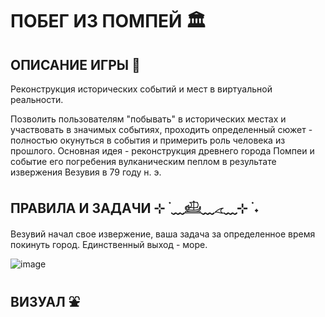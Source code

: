 # ПОБЕГ ИЗ ПОМПЕЙ 🏛️

## ОПИСАНИЕ ИГРЫ 🏺
Реконструкция исторических событий и мест в виртуальной реальности.

Позволить пользователям "побывать" в исторических местах и участвовать в значимых событиях, проходить определенный сюжет - полностью окунуться в события и примерить роль человека из прошлого.
Основная идея - реконструкция древнего города Помпеи и событие его погребения вулканическим пеплом в результате извержения Везувия в 79 году н. э. 

## ПРАВИЛА И ЗАДАЧИ ⊹ ࣪ ﹏𓊝﹏𓂁﹏⊹ ࣪ ˖
Везувий начал свое извержение, ваша задача за определенное время покинуть город. Единственный выход - море.

![image](https://github.com/user-attachments/assets/65d20997-31a9-4750-84c2-88a0b0546df5)

## ВИЗУАЛ ⛲
